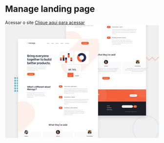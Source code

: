 #  Manage landing page
Acessar o site [Clique aqui para acessar](https://celiofagundes.github.io/landing-page-manage/)
![Design preview for the Manage landing page coding challenge](./design/desktop-preview.jpg)

